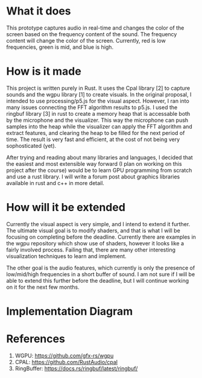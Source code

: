 # What it does
This prototype captures audio in real-time and changes the color of the screen based on the frequency content of the sound. 
The frequency content will change the color of the screen. Currently, red is low frequencies, green is mid, and blue is high. 

# How is it made
This project is written purely in Rust. It uses the Cpal library [2] to capture sounds and the wgpu library [1] to create visuals. 
In the original proposal, I intended to use processing/p5.js for the visual aspect. However, I ran into many issues connecting the FFT algorithm results to p5.js. I used the ringbuf library [3] in rust to create a memory heap that is accessable both by the microphone and the visualizer. This way the microphone can push samples into the heap while the visualizer can apply the FFT algorithm and extract features, and clearing the heap to be filled for the next period of time. The result is very fast and efficient, at the cost of not being very sophosticated (yet).

After trying and reading about many libraries and languages, I decided that the easiest and most extensible way forward (I plan on working on this project after the course) would be to learn GPU programming from scratch and use a rust library. I will write a forum post about graphics libraries available in rust and c++ in more detail.

# How will it be extended 
Currently the visual aspect is very simple, and I intend to extend it further. The ultimate visual goal is to modify shaders, and that is what I will be focusing on completing before the deadline. Currently there are examples in the wgpu repository which show use of shaders, however it looks like a fairly involved process. Failing that, there are many other interesting visualization techniques to learn and implement. 

The other goal is the audio features, which currently is only the presence of low/mid/high frequencies in a short buffer of sound. I am not sure if I will be able to extend this further before the deadline, but I will continue working on it for the next few months. 

# Implementation Diagram



# References
1. WGPU: https://github.com/gfx-rs/wgpu
2. CPAL: https://github.com/RustAudio/cpal
3. RingBuffer: https://docs.rs/ringbuf/latest/ringbuf/
